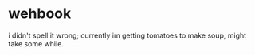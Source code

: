 # wehbook
i didn't spell it wrong; currently im getting tomatoes to make soup, might take some while.
